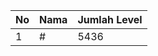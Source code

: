 | No | Nama            | Jumlah Level |
|----|-----------------|--------------|
| 1  | #    |    5436        |
